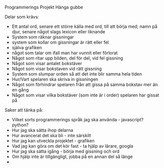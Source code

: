 Programmerings Projekt Hänga gubbe

Delar som krävs:
* Ett antal ord, senare ett större källa med ord, till att börja med; namn på djur, senare något slags lexicon eller liknande
* System som räknar gissningar
* system som kollar om gissningar är rätt eller fel
* själva grafiken
* något som talar om ifall man har vunnit eller förlorat
* Något som ritar upp bilden, del för del, vid fel gissning
* Något som visar antalet bokstäver
* Något som visar bokstaven vid rätt gissning
* System som slumpar orden så att det inte blir samma hela tiden
* Hur/Vart spelaren ska skriva in gissningen
* Något som förhindrar spelaren från att gissa på samma bokstav mer än en gång
* Något som visar vilka bokstäver (som inte är i order) spelaren har gissat på



Saker att tänka på:
* Vilket sorts programmerings språk jag ska använda - javascript? python?
* Hur jag ska sätta ihop delarna
* Hur avancerat det ska bli - inte särskilt
* Hur jag kan utveckla projektet - grafiken
* Vad jag kan göra om det kör fast - ta hjälp av lärare, googla
* Hur jag ska sätta igång - börja med gissning och ord
* Om hjälp inte är tillgängligt, jobba på en annan del så länge
* 
